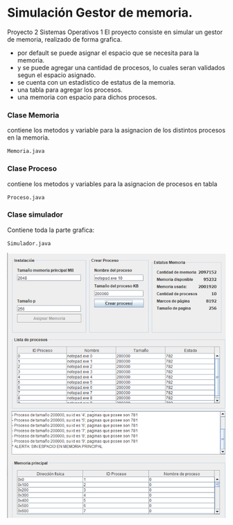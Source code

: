 # Simulación Gestor de memoria.
Proyecto 2 Sistemas Operativos 1
El proyecto consiste en simular un gestor de memoria, realizado de forma grafica.

* por default se puede asignar el espacio que se necesita para la memoria.
* y se puede agregar una cantidad de procesos, lo cuales seran validados segun el espacio asignado.
* se cuenta con un estadistico de estatus de la memoria.
* una tabla para agregar los procesos.
* una memoria con espacio para dichos procesos. 


### Clase Memoria
contiene los metodos y variable para la asignacion de los distintos procesos en la memoria.
```
Memoria.java
```
### Clase Proceso
contiene los metodos y variables para la asignacion de procesos en tabla
```
Proceso.java
```

### Clase simulador
Contiene toda la parte grafica:
```
Simulador.java
```
![Image GUI](https://github.com/pedroluisjuarez/Proyecto2/blob/master/img/01.PNG)
